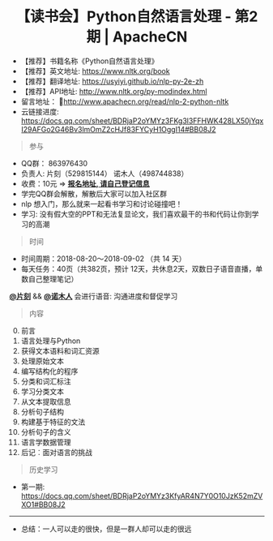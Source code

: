 # <center>【读书会】Python自然语言处理 - 第2期 | ApacheCN<center>

* 【推荐】书籍名称《Python自然语言处理》
* 【推荐】英文地址: <https://www.nltk.org/book>
* 【推荐】翻译地址: <https://usyiyi.github.io/nlp-py-2e-zh>
* 【推荐】API地址: <http://www.nltk.org/py-modindex.html>
* 留言地址： <http://www.apachecn.org/read/nlp-2-python-nltk>
* 云链接进度: <https://docs.qq.com/sheet/BDRjaP2oYMYz3FKg3l3FFHWK428LX50jYqxI29AFGo2G46Bv3lmOmZ2cHJf83FYCyH1OggI14#BB08J2>

> 参与

* QQ群： 863976430
* 负责人: 片刻（529815144）  诺木人（498744838）
* 收费：10元 => [**报名地址, 请自己登记信息**](https://docs.qq.com/sheet/BDRjaP2oYMYz3FKg3l3FFHWK428LX50jYqxI29AFGo2G46Bv3lmOmZ2cHJf83FYCyH1OggI14)
* 学完QQ群会解散，解散后大家可以加入社区群
* nlp 想入门，那么就来一起看书学习和讨论碰撞吧！
* 学习: 没有假大空的PPT和无法复显论文，我们喜欢最干的书和代码让你到学习的高潮

> 时间

* 时间周期：2018-08-20～2018-09-02 （共 14 天）
* 每天任务：40页（共382页，预计 12天，共休息2天，双数日子语音直播，单数自己整理笔记）

**[@片刻](https://github.com/jiangzhonglian)** && **[@诺木人](https://github.com/1mrliu)** 会进行语音: 沟通进度和督促学习

> 内容

0. 前言
1. 语言处理与Python
2. 获得文本语料和词汇资源
3. 处理原始文本
4. 编写结构化的程序
5. 分类和词汇标注
6. 学习分类文本
7. 从文本提取信息
8. 分析句子结构
9. 构建基于特征的文法
10. 分析句子的含义
11. 语言学数据管理
12. 后记︰面对语言的挑战

> 历史学习

* 第一期: <https://docs.qq.com/sheet/BDRjaP2oYMYz3KfyAR4N7Y0O10JzK52mZVXO1#BB08J2>

---

* 总结：一人可以走的很快，但是一群人却可以走的很远
